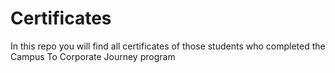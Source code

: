 # Certificates
In this repo you will find all certificates of those students who completed the Campus To Corporate Journey program
